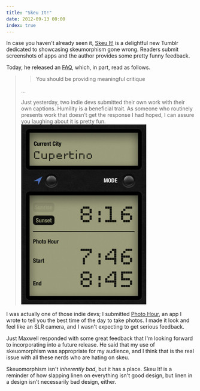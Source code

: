 ```yaml
---
title: "Skeu It!"
date: 2012-09-13 00:00
index: true
---
```


In case you haven't already seen it, [Skeu It!](http://skeu.it) is a delightful new Tumblr dedicated to showcasing skeumorphism gone wrong. Readers submit screenshots of apps and the author provides some pretty funny feedback.

Today, he released an [FAQ](http://skeu.it/post/31463162523/faq), which, in part, read as follows.

> > You should be providing meaningful critique
> 
> ...
> 
> Just yesterday, two indie devs submitted their own work with their own captions. Humility is a beneficial trait. As someone who routinely presents work that doesn’t get the response I had hoped, I can assure you laughing about it is pretty fun. ![](/img/import/blog/skeu-it/1CDD0F5D25B3492A876BF7172C4FAE82.jpg)

I was actually one of those indie devs; I submitted [Photo Hour](http://itunes.apple.com/ca/app/photo-hour/id524263013?mt=8), an app I wrote to tell you the best time of the day to take photos. I made it look and feel like an SLR camera, and I wasn't expecting to get serious feedback.

Just Maxwell responded with some great feedback that I'm looking forward to incorporating into a future release. He said that my use of skeuomorphism was appropriate for my audience, and I think that is the real issue with all these nerds who are hating on skeu.

Skeuomorphism isn't _inherently bad_, but it has a place. Skeu It! is a reminder of how slapping linen on everything isn't good design, but linen in a design isn't necessarily bad design, either.

<!-- more -->
